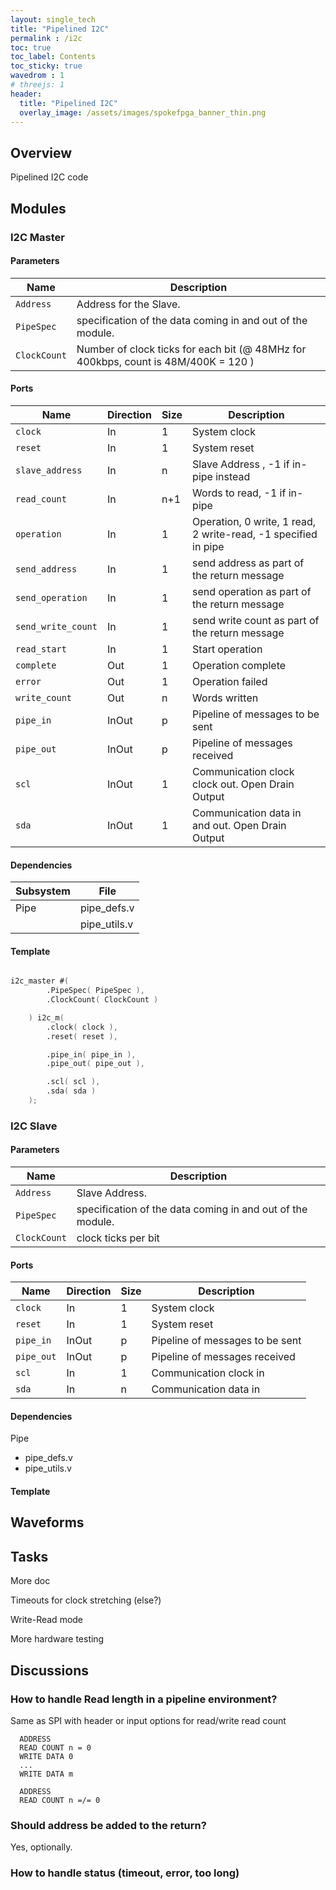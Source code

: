 ```yaml
---
layout: single_tech
title: "Pipelined I2C"
permalink : /i2c
toc: true
toc_label: Contents
toc_sticky: true
wavedrom : 1
# threejs: 1
header:
  title: "Pipelined I2C"
  overlay_image: /assets/images/spokefpga_banner_thin.png
---
```


## Overview

Pipelined I2C code

<div id="i2c_system_diagram"></div>

<script type="text/javascript">

    const i2c_system_diagram = {
        id: "",
        color:"#555",
        children: [
                {
                    id: "",
                    color:"#CCC",
                    children: [
                        {
                            id: "DeviceM",
                            label: "Device",
                            type: "I2C Master",
                            westPorts: [
                                "scl",
                                "sda",
                            ]
                        },
                        {
                            id: "FPGAA",
                            label: "FPGA",
                            eastPorts: [
                                "scl",
                                "sda"
                            ],
                            children: [
                                {
                                    id: "AppA",
                                    eastPorts: [
                                        "pipe_out",
                                        "pipe_in"
                                    ]
                                },
                                {
                                    highlight:1,
                                    id: "I2CM",
                                    label: "I2C Master",
                                    westPorts: [
                                        "pipe_in",
                                        "pipe_out"
                                    ],
                                    eastPorts: [
                                        "sda",
                                        "scl"
                                    ]
                                },
                            ],
                            edges: [
                                ["AppA.pipe_out","I2CM.pipe_in",1],
                                ["I2CM.pipe_out","AppA.pipe_in",-1,1],
                                ["I2CM.scl","FPGAA.scl"],
                                ["I2CM.sda","FPGAA.sda"],
                                ["FPGAA.scl","I2CM.scl"],
                                ["FPGAA.sda","I2CM.sda"]
                            ]
                        },
                        {
                            id: "DeviceS",
                            label: "Device",
                            type: "I2C Slave",
                            westPorts: [
                                "scl",
                                "sda",
                            ]
                        },
                        {
                            id: "FPGAB",
                            label: "FPGA",
                            westPorts: [
                                "scl",
                                "sda"
                            ],
                            children: [
                                {
                                    id: "AppB",
                                    westPorts: [
                                        "pipe_in",
                                        "pipe_out"
                                    ]
                                },
                                {
                                    highlight:1,
                                    id: "I2CS",
                                    label: "I2C Slave",
                                    parameters: [
                                      "Address"
                                    ],
                                    westPorts: [
                                        "scl",
                                        "sda"
                                    ],
                                    eastPorts: [
                                        "pipe_out",
                                        "pipe_in"
                                    ]
                                }
                            ],
                            edges: [
                                ["AppB.pipe_out","I2CS.pipe_in",-1,1],
                                ["I2CS.pipe_out","AppB.pipe_in",1,1],
                                ["I2CS.scl","FPGAB.scl",-1],
                                ["I2CS.sda","FPGAB.sda",-1],
                                ["FPGAB.scl","I2CS.scl"],
                                ["FPGAB.sda","I2CS.sda"]
                            ]
                        }

                    ],
                    edges: [
                        ["DeviceM.scl","FPGAA.scl", -1],
                        ["DeviceM.sda","FPGAA.sda",-1],
                        ["FPGAA.scl","DeviceM.scl"],
                        ["FPGAA.sda","DeviceM.sda"],
                        ["DeviceS.scl","FPGAA.scl", -1],
                        ["DeviceS.sda","FPGAA.sda",-1],
                        ["FPGAA.scl","DeviceS.scl"],
                        ["FPGAA.sda","DeviceS.sda"],
                        ["FPGAB.scl","FPGAA.scl", -1],
                        ["FPGAB.sda","FPGAA.sda",-1],
                        ["FPGAA.scl","FPGAB.scl"],
                        ["FPGAA.sda","FPGAB.sda"]
                    ]
            } ]
        }

    hdelk.layout( i2c_system_diagram, "i2c_system_diagram" );
</script>


## Modules

### I2C Master

<div id="i2c_master"></div>

<script type="text/javascript">

    const i2c_master_diagram = {
        id: "",
        children: [
            {
                highlight:1,
                id: "i2c_master",
                parameters: [
                    "PipeSpec",
                    "ClockCount"
                ],
                northPorts: [
                    "clock",
                    "reset"
                ],
                westPorts: [
                    "slave_address",
                    "read_count",
                    "operation",
                    "send_address",
                    "send_operation",
                    "send_write_count",
                    "read_start",
                    "pipe_in",
                    "pipe_out"
                ],
                eastPorts: [
                    "SCL",
                    "SDA",
                    "complete",
                    "error",
                    "write_count"
                ]
            },
        ],
        edges: [
        ]
    }

    hdelk.layout( i2c_master_diagram, "i2c_master" );
</script>

#### Parameters

| Name         | Description |
| -            | -           |
| `Address`    | Address for the Slave. |
| `PipeSpec`   | specification of the data coming in and out of the module. |
| `ClockCount` | Number of clock ticks for each bit (@ 48MHz for 400kbps, count is 48M/400K = 120 ) |

#### Ports

| Name            | Direction | Size | Description |
| -               | -         | -    | -           |
| `clock`         | In | 1 | System clock |
| `reset`         | In | 1 | System reset |
| `slave_address` | In | n | Slave Address , -1 if in-pipe instead |
| `read_count`    | In | n+1 | Words to read, -1 if in-pipe |
| `operation`     | In | 1 | Operation, 0 write, 1 read, 2 write-read, -1 specified in pipe |
| `send_address`  | In | 1 | send address as part of the return message |
| `send_operation`| In | 1 | send operation as part of the return message |
| `send_write_count`| In | 1 | send write count as part of the return message |
| `read_start`    | In | 1 | Start operation |
| `complete`      | Out | 1 | Operation complete |
| `error`         | Out | 1 | Operation failed |
| `write_count`   | Out | n | Words written |
| `pipe_in`       | InOut | p | Pipeline of messages to be sent |
| `pipe_out`      | InOut | p | Pipeline of messages received |
| `scl`           | InOut | 1 | Communication clock clock out.  Open Drain Output |
| `sda`           | InOut | 1 |  Communication data in and out.  Open Drain Output |

#### Dependencies

| Subsystem | File          |
| -         | -             |
| Pipe      | pipe_defs.v   |
|           | pipe_utils.v  |

#### Template

``` verilog

i2c_master #(
        .PipeSpec( PipeSpec ),
        .ClockCount( ClockCount )

    ) i2c_m(
        .clock( clock ),
        .reset( reset ),

        .pipe_in( pipe_in ),
        .pipe_out( pipe_out ),

        .scl( scl ),
        .sda( sda )
    );
```

### I2C Slave

<div id="i2c_slave"></div>

<script type="text/javascript">

    const i2c_slave_diagram = {
        id: "",
        children: [
            {
                id: "i2c_slave",
                highlight: 1,
                parameters: [
                    "Address",
                    "PipeSpec",
                    "ClockCount"
                ],
                northPorts: [
                    "clock",
                    "reset"
                ],
                westPorts: [
                    "SCL",
                    "SDA"
                ],
                eastPorts: [
                    "pipe_in",
                    "pipe_out"
                ],
            },
        ],
        edges: [
        ]
    }

    hdelk.layout( i2c_slave_diagram, "i2c_slave" );
</script>

#### Parameters

| Name    | Description |
| -       | -           |
| `Address` | Slave Address. |
| `PipeSpec` | specification of the data coming in and out of the module. |
| `ClockCount` | clock ticks per bit |

#### Ports

| Name | Direction | Size | Description |
| -      | -         | -    | -           |
| `clock` | In | 1 | System clock |
| `reset` | In | 1 | System reset |
| `pipe_in` | InOut | p | Pipeline of messages to be sent |
| `pipe_out` | InOut | p | Pipeline of messages received |
| `scl` | In | 1 | Communication clock in |
| `sda` | In | n |  Communication data in |

#### Dependencies

Pipe
- pipe_defs.v
- pipe_utils.v

#### Template


## Waveforms

<script type="WaveDrom">
{
  signal: [
        { name: 'SYS CLK',  wave: 'p..........|..............'},
            {name: 'SCL',   wave: '1...0.1.0.1|0.1.0.1.0.1...'},
            {name: 'SDA',   wave: '1.0..=...=.|.=...4...0..1.', data: "D7  D0 ACK"}
    ],
    config:{skin:"lowkey"},
  foot:{ tick:0,text:'I2C Signals' }
}
</script>


<script type="WaveDrom">{
    signal: [
        { name: 'SYS CLK',  wave: 'p........................................'},
      [ "Write",
        {name: 'SCL',       wave: '1.0101010101010.1010101010.10101010101...'},
        {name: 'SDA',       wave: '10=.=.=.=.=.4..=.=.=.=.4..=.=.=.=.=.4.01.', data: "A6 A5 ... A0 R/W=0 ACK D0.7 D0.6 ... D0.0 ACK ... Dn.7 Dn.6 ... Dn.0 ACK"} ],
      [ "Read",
        {name: 'SCL',       wave: '1.0101010101010.1010101010.10101010101...'},
        {name: 'SDA',       wave: '10=.=.=.=.=.4..4.4.=.4.=..=.4.4.=.4.=.01.', data: "A6 A5 ... A0 R/W=0 ACK D0.7 D0.6 ... D0.0 ACK ... Dn.7 Dn.6 ... Dn.0 ACK"} ],
    ],
    config:{skin:"lowkey"},
  foot:{ tick:0,text:'I2C Signals' }
}
</script>

## Tasks

More doc

Timeouts for clock stretching (else?)

Write-Read mode

More hardware testing


## Discussions

### How to handle Read length in a pipeline environment?

Same as SPI with header or input options for read/write read count

```
  ADDRESS
  READ COUNT n = 0
  WRITE DATA 0
  ...
  WRITE DATA m
```
```
  ADDRESS
  READ COUNT n =/= 0
```
### Should address be added to the return?

Yes, optionally.

### How to handle status (timeout, error, too long)

